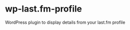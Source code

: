 wp-last.fm-profile
==================

WordPress plugin to display details from your last.fm profile
